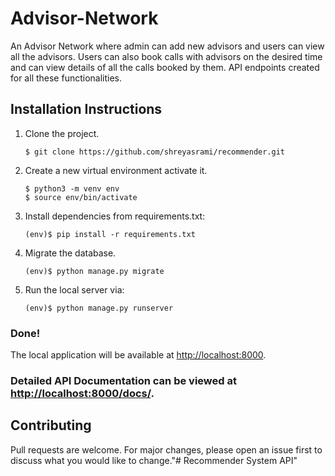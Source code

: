 # Advisor-Network

An Advisor Network where admin can add new advisors and users can view all the advisors. Users can also book calls with advisors on the desired time and can view details of all the calls booked by them.
API endpoints created for all these functionalities.

## Installation Instructions

1. Clone the project.
    ```shell
    $ git clone https://github.com/shreyasrami/recommender.git
    ```

2. Create a new virtual environment activate it.
    ```shell
    $ python3 -m venv env
    $ source env/bin/activate
    ```
3. Install dependencies from requirements.txt:
    ```shell
    (env)$ pip install -r requirements.txt
    ```
     
4. Migrate the database.
    ```shell
    (env)$ python manage.py migrate
    ```

5. Run the local server via:
    ```shell
    (env)$ python manage.py runserver
    ```

### Done!
The local application will be available at <a href="http://localhost:8000" target="_blank">http://localhost:8000</a>.

### Detailed API Documentation can be viewed at <a href="http://localhost:8000/docs/" target="_blank">http://localhost:8000/docs/</a>.

## Contributing
Pull requests are welcome. For major
changes, please open an issue first 
to discuss what you would like to change."# Recommender System API" 
